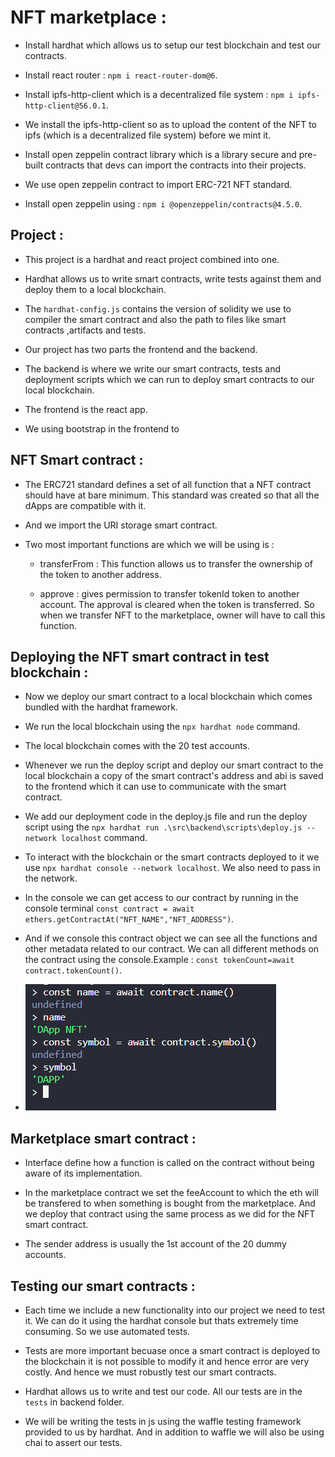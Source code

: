# NFT marketplace :

* Install hardhat which allows us to setup our test blockchain and test our contracts.

* Install react router : `npm i react-router-dom@6`.

* Install ipfs-http-client which is a decentralized file system : `npm i ipfs-http-client@56.0.1`.

* We install the ipfs-http-client so as to upload the content of the NFT to ipfs (which is a decentralized file system) before we mint it.

* Install open zeppelin contract library which is a library secure and pre-built contracts that devs can import the contracts into their projects.

* We use open zeppelin contract to import ERC-721 NFT standard.

* Install open zeppelin using : `npm i @openzeppelin/contracts@4.5.0`.

## Project :

* This project is a hardhat and react project combined into one.

* Hardhat allows us to write smart contracts, write tests against them and deploy them to a local blockchain.

* The `hardhat-config.js` contains the version of solidity we use to compiler the smart contract and also the path to files like smart contracts ,artifacts and tests.

* Our project has two parts the frontend and the backend.

* The backend is where we write our smart contracts, tests and deployment scripts which we can run to deploy smart contracts to our local blockchain.

* The frontend is the react app.

* We using bootstrap in the frontend to

## NFT Smart contract :

* The ERC721 standard defines a set of all function that a NFT contract should have at bare minimum. This standard was created so that all the dApps are compatible with it.

* And we import the URI storage smart contract.

* Two most important functions are which we will be using is :
    * transferFrom : This function allows us to transfer the ownership of the token to another address.

    * approve : gives permission to transfer tokenId token to another account. The approval is cleared when the token is transferred. So when we transfer NFT to the marketplace, owner will have to call this function.

## Deploying the NFT smart contract in test blockchain :

* Now we deploy our smart contract to a local blockchain which comes bundled with the hardhat framework.

* We run the local blockchain using the `npx hardhat node` command. 

* The local blockchain comes with the 20 test accounts.

* Whenever we run the deploy script and deploy our smart contract to the local blockchain a copy of the smart contract's address and abi is saved to the frontend which it can use to communicate with the smart contract.

* We add our deployment code in the deploy.js file and run the deploy script using the `npx hardhat run .\src\backend\scripts\deploy.js --network localhost` command.

* To interact with the blockchain or the smart contracts deployed to it we use `npx hardhat console --network localhost`. We also need to pass in the network.

* In the console we can get access to our contract by running in the console terminal `const contract = await ethers.getContractAt("NFT_NAME","NFT_ADDRESS")`.

* And if we console this contract object we can see all the functions and other metadata related to our contract. We can all different methods on the contract using the console.Example : `const tokenCount=await contract.tokenCount()`.

* ![](2022-07-02-14-25-01.png)

## Marketplace smart contract :

* Interface define how a function is called on the contract without being aware of its implementation.

* In the marketplace contract we set the feeAccount to which the eth will be transfered to when something is bought from the marketplace. And we deploy that contract using the same process as we did for the NFT smart contract.

* The sender address is usually the 1st account of the 20 dummy accounts.

## Testing our smart contracts :

* Each time we include a new functionality into our project we need to test it. We can do it using the hardhat console but thats extremely time consuming. So we use automated tests.

* Tests are more important becuase once a smart contract is deployed to the blockchain it is not possible to modify it and hence error are very costly. And hence we must robustly test our smart contracts.

* Hardhat allows us to write and test our code. All our tests are in the `tests` in backend folder.

* We will be writing the tests in js using the waffle testing framework provided to us by hardhat. And in addition to waffle we will also be using chai to assert our tests.
